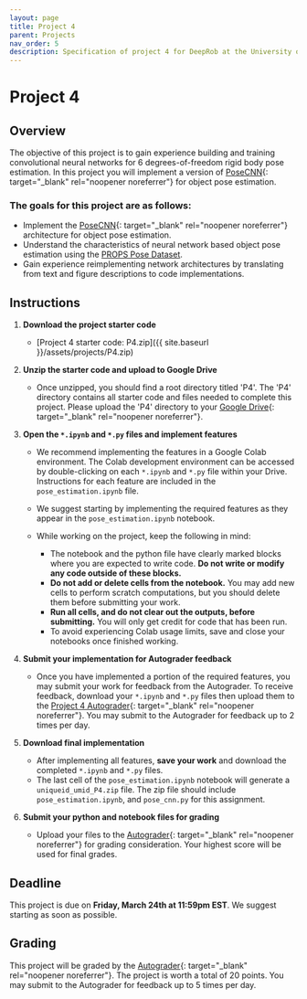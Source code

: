 ```yaml
---
layout: page
title: Project 4
parent: Projects
nav_order: 5
description: Specification of project 4 for DeepRob at the University of Michigan.
---
```

 
# Project 4

## Overview
The objective of this project is to gain experience building and training convolutional neural networks for 6 degrees-of-freedom rigid body pose estimation. In this project you will implement a version of [PoseCNN](https://arxiv.org/abs/1711.00199){: target="_blank" rel="noopener noreferrer"} for object pose estimation.

### The goals for this project are as follows:
 - Implement the [PoseCNN](https://arxiv.org/abs/1711.00199){: target="_blank" rel="noopener noreferrer"} architecture for object pose estimation.
 - Understand the characteristics of neural network based object pose estimation using the [PROPS Pose Dataset](/datasets/props-pose/).
 - Gain experience reimplementing network architectures by translating from text and figure descriptions to code implementations.


## Instructions

1. <b>Download the project starter code</b>
    - [Project 4 starter code: P4.zip]({{ site.baseurl }}/assets/projects/P4.zip)

2. <b>Unzip the starter code and upload to Google Drive</b>
    - Once unzipped, you should find a root directory titled 'P4'. The 'P4' directory contains all starter code and files needed to complete this project. Please upload the 'P4' directory to your [Google Drive](https://drive.google.com/){: target="_blank" rel="noopener noreferrer"}.

3. <b>Open the `*.ipynb` and `*.py` files and implement features</b>
    - We recommend implementing the features in a Google Colab environment. The Colab development environment can be accessed by double-clicking on each `*.ipynb` and `*.py` file within your Drive. Instructions for each feature are included in the `pose_estimation.ipynb` file.

    - We suggest starting by implementing the required features as they appear in the `pose_estimation.ipynb` notebook.

    - While working on the project, keep the following in mind:

        - The notebook and the python file have clearly marked blocks where you are expected to write code. <b>Do not write or modify any code outside of these blocks.</b>
        - <b>Do not add or delete cells from the notebook.</b> You may add new cells to perform scratch computations, but you should delete them before submitting your work.
        - <b>Run all cells, and do not clear out the outputs, before submitting.</b> You will only get credit for code that has been run.
        - To avoid experiencing Colab usage limits, save and close your notebooks once finished working.

4. <b>Submit your implementation for Autograder feedback</b>
	- Once you have implemented a portion of the required features, you may submit your work for feedback from the Autograder. To receive feedback, download your `*.ipynb` and `*.py` files then upload them to the [Project 4 Autograder](https://autograder.io/web/project/2010){: target="_blank" rel="noopener noreferrer"}. You may submit to the Autograder for feedback up to 2 times per day.

5. <b>Download final implementation</b>
    - After implementing all features, <b>save your work</b> and download the completed `*.ipynb` and `*.py` files. 
    - The last cell of the `pose_estimation.ipynb` notebook will generate a `uniqueid_umid_P4.zip` file. The zip file should include `pose_estimation.ipynb`, and `pose_cnn.py` for this assignment.

6. <b>Submit your python and notebook files for grading</b>
    - Upload your files to the [Autograder](https://autograder.io/web/project/2010){: target="_blank" rel="noopener noreferrer"} for grading consideration. Your highest score will be used for final grades.

## Deadline

This project is due on <b>Friday, March 24th at 11:59pm EST</b>. We suggest starting as soon as possible.

## Grading

This project will be graded by the [Autograder](https://autograder.io/web/project/2010){: target="_blank" rel="noopener noreferrer"}. The project is worth a total of 20 points. You may submit to the Autograder for feedback up to 5 times per day.

